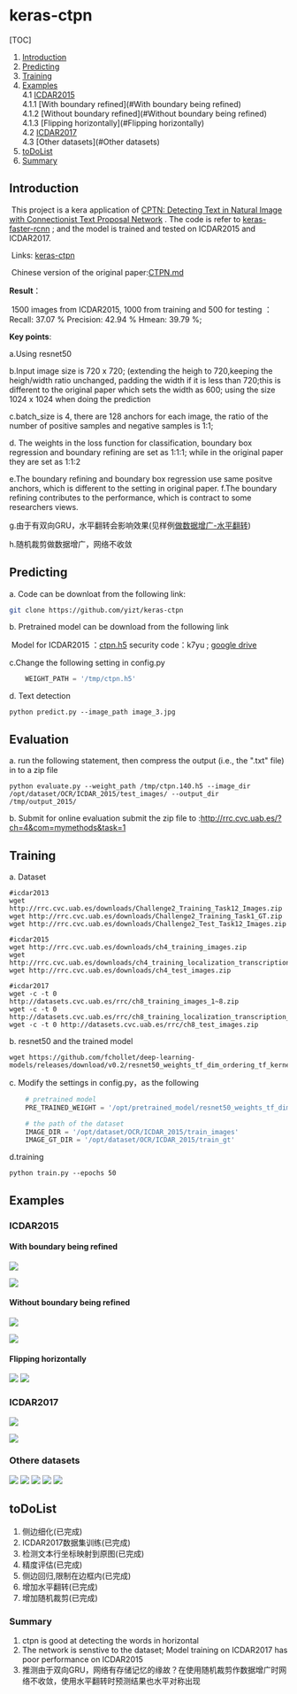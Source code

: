 # keras-ctpn

[TOC]

1. [Introduction](#Introduction) 
2. [Predicting](#Predicting)
3. [Training](#Training)
4. [Examples](#Examples)<br>
   4.1 [ICDAR2015](#ICDAR2015)<br>
   4.1.1 [With boundary refined](#With boundary being refined)<br>
   4.1.2 [Without boundary refined](#Without boundary being refined)<br>
   4.1.3 [Flipping horizontally](#Flipping horizontally)<br>
   4.2 [ICDAR2017](#ICDAR2017)<br>
   4.3 [Other datasets](#Other datasets)
5. [toDoList](#toDoList)
6. [Summary](#Summary)

## Introduction

​         This project is a kera application of [CPTN: Detecting Text in Natural Image with Connectionist Text Proposal Network](https://arxiv.org/abs/1609.03605) . The code is refer to [keras-faster-rcnn](https://github.com/yizt/keras-faster-rcnn) ; and the model is trained and tested on ICDAR2015 and ICDAR2017.

​         Links: [keras-ctpn](https://github.com/yizt/keras-ctpn)

​         Chinese version of the original paper:[CTPN.md](https://github.com/yizt/cv-papers/blob/master/CTPN.md)

**Result**：

​        1500 images from ICDAR2015, 1000 from training and 500 for testing ：Recall: 37.07 % Precision: 42.94 % Hmean: 39.79 %;

**Key points**:

a.Using resnet50

b.Input image size is 720 x 720; (extending the heigh to 720,keeping the heigh/width ratio unchanged, padding the width if it is less than 720;this is different to the original paper which sets the width as 600; using the size 1024 x 1024 when doing the prediction

c.batch_size is 4, there are 128 anchors for each image, the ratio of the number of positive samples and negative samples is 1:1;

d. The weights in the loss function for classification, boundary box regression and boundary refining are set as 1:1:1; while in the original paper they are set as 1:1:2

e.The boundary refining and boundary box regression use same positve anchors, which is different to the setting in original paper.
f.The boundary refining contributes to the performance, which is contract to some researchers views.

g.由于有双向GRU，水平翻转会影响效果(见样例[做数据增广-水平翻转](#做数据增广-水平翻转))

h.随机裁剪做数据增广，网络不收敛




## Predicting

a. Code can be downloat from the following link:

```bash
git clone https://github.com/yizt/keras-ctpn
```



b. Pretrained model can be download from the following link

​    Model for ICDAR2015 ：[ctpn.h5](https://pan.baidu.com/s/1XeQN0H1_FdTPBwH1GDlW_w) security code：k7yu ; [google drive](https://drive.google.com/file/d/1n1OeN99BP4NdFOXA1CaYom7O3S985Nd6/view?usp=sharing)

c.Change the following setting in config.py

```python
	WEIGHT_PATH = '/tmp/ctpn.h5'
```

d. Text detection

```shell
python predict.py --image_path image_3.jpg
```

## Evaluation

a. run the following statement, then compress the output (i.e., the ".txt" file) in to a zip file
```shell
python evaluate.py --weight_path /tmp/ctpn.140.h5 --image_dir /opt/dataset/OCR/ICDAR_2015/test_images/ --output_dir /tmp/output_2015/
```

b. Submit for online evaluation
   submit the zip file to :http://rrc.cvc.uab.es/?ch=4&com=mymethods&task=1

## Training

a. Dataset
```shell
#icdar2013
wget http://rrc.cvc.uab.es/downloads/Challenge2_Training_Task12_Images.zip
wget http://rrc.cvc.uab.es/downloads/Challenge2_Training_Task1_GT.zip
wget http://rrc.cvc.uab.es/downloads/Challenge2_Test_Task12_Images.zip
```

```shell
#icdar2015
wget http://rrc.cvc.uab.es/downloads/ch4_training_images.zip
wget http://rrc.cvc.uab.es/downloads/ch4_training_localization_transcription_gt.zip
wget http://rrc.cvc.uab.es/downloads/ch4_test_images.zip
```

```shell
#icdar2017
wget -c -t 0 http://datasets.cvc.uab.es/rrc/ch8_training_images_1~8.zip
wget -c -t 0 http://datasets.cvc.uab.es/rrc/ch8_training_localization_transcription_gt_v2.zip
wget -c -t 0 http://datasets.cvc.uab.es/rrc/ch8_test_images.zip
```



b. resnet50 and the trained model
```shell
wget https://github.com/fchollet/deep-learning-models/releases/download/v0.2/resnet50_weights_tf_dim_ordering_tf_kernels_notop.h5
```



c. Modify the settings in config.py，as the following

```python
	# pretrained model
    PRE_TRAINED_WEIGHT = '/opt/pretrained_model/resnet50_weights_tf_dim_ordering_tf_kernels_notop.h5'

    # the path of the dataset
    IMAGE_DIR = '/opt/dataset/OCR/ICDAR_2015/train_images'
    IMAGE_GT_DIR = '/opt/dataset/OCR/ICDAR_2015/train_gt'
```

d.training

```shell
python train.py --epochs 50
```





## Examples

### ICDAR2015

#### With boundary being refined

![](image_examples/icdar2015/img_8.1.jpg)

![](image_examples/icdar2015/img_200.1.jpg)

#### Without boundary being refined
![](image_examples/icdar2015/img_8.0.jpg)

![](image_examples/icdar2015/img_200.0.jpg)

#### Flipping horizontally
![](image_examples/flip1.png)
![](image_examples/flip2.png)

### ICDAR2017


![](image_examples/icdar2017/ts_img_01000.1.jpg)

![](image_examples/icdar2017/ts_img_01001.1.jpg)

### Othere datasets
![](image_examples/bkgd_1_0_generated_0.1.jpg)
![](image_examples/a2.png)
![](image_examples/a1.png)
![](image_examples/a3.png)
![](image_examples/a0.png)

## toDoList

1. 侧边细化(已完成)
2. ICDAR2017数据集训练(已完成)
3. 检测文本行坐标映射到原图(已完成)
4. 精度评估(已完成)
5. 侧边回归,限制在边框内(已完成)
6. 增加水平翻转(已完成)
7. 增加随机裁剪(已完成)



### Summary

1. ctpn is good at detecting the words in horizontal 
2. The network is senstive to the dataset; Model training on ICDAR2017 has poor performance on ICDAR2015 
3. 推测由于双向GRU，网络有存储记忆的缘故？在使用随机裁剪作数据增广时网络不收敛，使用水平翻转时预测结果也水平对称出现
